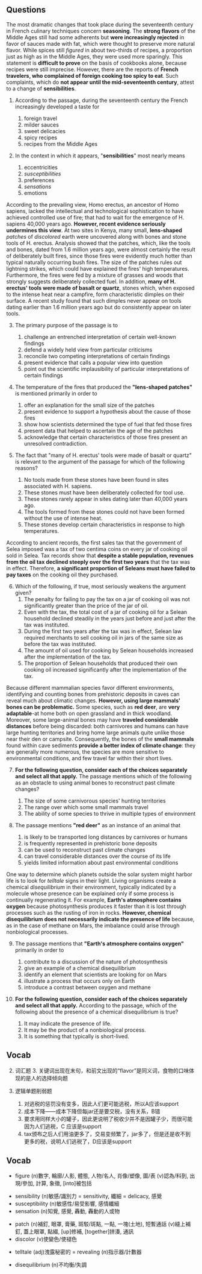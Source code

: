 ## Questions

The most dramatic changes that took place during the seventeenth century in French culinary techniques concern **seasoning**. The **strong flavors** of the Middle Ages still had some adherents but **were increasingly rejected** in favor of sauces made with fat, which were thought to preserve more natural flavor. While spices still *figured* in about two-thirds of recipes, a proportion just as high as in the Middle Ages, they were used more sparingly. This statement is **difficult to prove** on the basis of cookbooks alone, because recipes were still imprecise. However, there are the reports of **French travelers, who complained of foreign cooking too spicy to eat**. Such complaints, which do **not appear until the mid-seventeenth century**, attest to a change of __sensibilities__.

1. According to the passage, during the seventeenth century the French increasingly developed a taste for
	1. foreign travel
	1. milder sauces
	1. sweet delicacies
	1. spicy recipes
	1. recipes from the Middle Ages

2. In the context in which it appears, "__sensibilities__" most nearly means
	1. eccentricities
	1. *susceptibilities*
	1. preferences
	1. *sensations*
	1. emotions

According to the prevailing view, Homo erectus, an ancestor of Homo sapiens, lacked the intellectual and technological sophistication to have achieved controlled use of fire; that had to wait for the emergence of H. sapiens 40,000 years ago. **However, recent evidence seriously undermines this view**. At two sites in Kenya, many small, __lens-shaped__ *patches* of *discolored* earth were uncovered along with bones and stone tools of H. erectus. Analysis showed that the patches, which, like the tools and bones, dated from 1.6 million years ago, were almost certainly the result of deliberately built fires, since those fires were evidently much hotter than typical naturally occurring bush fires. The size of the patches rules out lightning strikes, which could have explained the fires' high temperatures. Furthermore, the fires were fed by a mixture of grasses and woods that strongly suggests deliberately collected fuel. In addition, __many of H. erectus' tools were made of basalt or quartz__, stones which, when exposed to the intense heat near a campfire, form characteristic dimples on their surface. A recent study found that such dimples never appear on tools dating earlier than 1.6 million years ago but do consistently appear on later tools.

3. The primary purpose of the passage is to
	1. challenge an entrenched interpretation of certain well-known findings
	1. defend a widely held view from particular criticisms
	1. reconcile two competing interpretations of certain findings
	1. present evidence that calls a popular view into question
	1. point out the scientific implausibility of particular interpretations of certain findings

4. The temperature of the fires that produced the __"lens-shaped patches"__ is mentioned primarily in order to
	1. offer an explanation for the small size of the patches
	1. present evidence to support a hypothesis about the cause of those fires
	1. show how scientists determined the type of fuel that fed those fires
	1. present data that helped to ascertain the age of the patches
	1. acknowledge that certain characteristics of those fires present an unresolved contradiction.

5. The fact that "many of H. erectus' tools were made of basalt or quartz" is relevant to the argument of the passage for which of the following reasons?
	1. No tools made from these stones have been found in sites associated with H. sapiens.
	1. These stones must have been deliberately collected for tool use.
	1. These stones rarely appear in sites dating later than 40,000 years ago.
	1. The tools formed from these stones could not have been formed without the use of intense heat.
	1. These stones develop certain characteristics in response to high temperatures.

According to ancient records, the first sales tax that the government of Selea imposed was a tax of two centima coins on every jar of cooking oil sold in Selea. Tax records show that **despite a stable population, revenues from the oil tax declined steeply over the first two years** that the tax was in effect. Therefore, **a significant proportion of Seleans must have failed to pay taxes** on the cooking oil they purchased.

6. Which of the following, if true, most seriously weakens the argument given?
	1. The penalty for failing to pay the tax on a jar of cooking oil was not significantly greater than the price of the jar of oil.
	1. Even with the tax, the total cost of a jar of cooking oil for a Selean household declined steadily in the years just before and just after the tax was instituted.
	1. During the first two years after the tax was in effect, Selean law required merchants to sell cooking oil in jars of the same size as before the tax was instituted.
	1. The amount of oil used for cooking by Selean households increased after the implementation of the tax.
	1. The proportion of Selean households that produced their own cooking oil increased significantly after the implementation of the tax.

Because different mammalian species favor different environments, identifying and counting bones from prehistoric deposits in caves can reveal much about climatic changes. **However, using large mammals' bones can be problematic.** Some species, such as __red deer__, are **very adaptable**-at home both on open grassland and in thick woodland. Moreover, some large-animal bones may have **traveled considerable distances** before being discarded: both carnivores and humans can have large hunting territories and bring home large animals quite unlike those near their den or campsite. Consequently, the bones of the **small mammals** found within cave sediments **provide a better index of climate change**: they are generally more numerous, the species are more sensitive to environmental conditions, and few travel far within their short lives.

7. __For the following question, consider each of the choices separately and select all that apply.__ The passage mentions which of the following as an obstacle to using animal bones to reconstruct past climate changes?
	1. The size of some carnivorous species' hunting territories
	1. The range over which some small mammals travel
	1. The ability of some species to thrive in multiple types of environment

8. The passage mentions __"red deer"__ as an instance of an animal that
	1. is likely to be transported long distances by carnivores or humans
	1. is frequently represented in prehistoric bone deposits
	1. can be used to reconstruct past climate changes
	1. can travel considerable distances over the course of its life
	1. yields limited information about past environmental conditions

One way to determine which planets outside the solar system might harbor life is to look for *telltale* signs in their light. Living organisms create a chemical *disequilibrium* in their environment, typically indicated by a molecule whose presence can be explained only if some process is continually regenerating it. For example, __Earth's atmosphere contains oxygen__ because photosynthesis produces it faster than it is lost through processes such as the rusting of iron in rocks. **However, chemical disequilibrium does not necessarily indicate the presence of life** because, as in the case of methane on Mars, the imbalance could arise through nonbiological processes.

9. The passage mentions that __"Earth's atmosphere contains oxygen"__ primarily in order to
	1. contribute to a discussion of the nature of photosynthesis
	1. give an example of a chemical disequilibrium
	1. identify an element that scientists are looking for on Mars
	1. illustrate a process that occurs only on Earth
	1. introduce a contrast between oxygen and methane

10. __For the following question, consider each of the choices separately and select all that apply.__ According to the passage, which of the following about the presence of a chemical disequilibrium is true?
	1. It may indicate the presence of life.
	1. It may be the product of a nonbiological process.
	1. It is something that typically is short-lived.

## Vocab
2. 词汇题
	3. 关键词出现在末句，和前文出现的“flavor”是同义词，食物的口味体现的是人的选择倾向题

6. 逻辑单题削弱题
	1. 对逃税的惩罚没有变多，因此人们更可能逃税，所以A应该support
	2. 成本下降——成本下降但每jar还是要交税，没有关系，B错
	3. 要求用同样大小的罐子，因此更说明了税收少并不是因罐子少，而很可能因为人们逃税，C 应该是support
	4. tax颁布之后人们用油更多了，交易变频繁了，jar多了，但是还是收不到更多的税，说明人们逃税了，D应该是support

## Vocab
* figure (n)數字, 輪廓/人影, 體態, 人物/名人, 肖像/塑像, 圖/表 (v)認為/料到, 出現/參加, 計算, 象徵, [into]被包括
+ sensibility (n)敏感/識別力 = sensitivity, 纖細 = delicacy, 感覺
+ susceptibility (n)敏感性/易受影響, 感情纖細
+ sensation (n)知覺, 感覺, 轟動, 轟動的人或物
- patch (n)補釘, 眼罩, 膏藥, 斑駁/斑點, 一點, 一塊(土地), 短暫通話 (v)縫上補釘, 蓋上眼罩, 點綴, [up]修補, [together]拼湊, 通訊
- discolor (v)使變色/使褪色
+ telltale (adj)洩露秘密的 = revealing (n)指示器/計數器
- disequilibrium (n)不均衡/失調